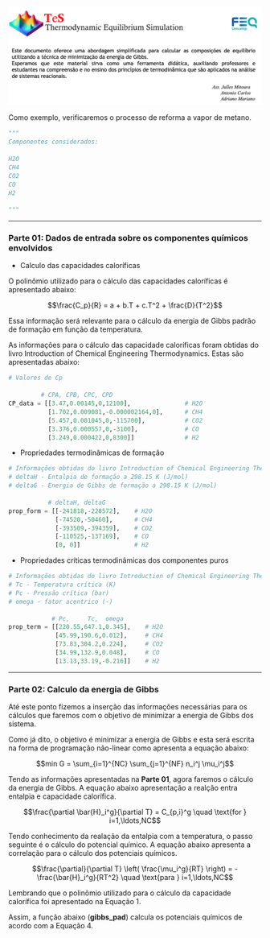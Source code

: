 ![Logo do TeS](imgs/TeS_img.png "Logo do TeS com descrição")

Como exemplo, verificaremos o processo de reforma a vapor de metano.

```python
"""
Componentes considerados:

H2O
CH4
CO2
CO
H2

"""
```
---
### Parte 01: Dados de entrada sobre os componentes químicos envolvidos

* Calculo das capacidades caloríficas

O polinômio utilizado para o cálculo das capacidades caloríficas é apresentado abaixo:

$$\frac{C_p}{R} = a + b.T + c.T^2 + \frac{D}{T^2}$$

Essa informação será relevante para o cálculo da energia de Gibbs padrão de formação em função da temperatura.

As informações para o cálculo das capacidade caloríficas foram obtidas do livro Introduction of Chemical Engineering Thermodynamics. Estas são apresentadas abaixo:

```python
# Valores de Cp 

         # CPA, CPB, CPC, CPD
CP_data = [[3.47,0.00145,0,12100],               # H2O
           [1.702,0.009081,-0.000002164,0],      # CH4
           [5.457,0.001045,0,-115700],           # CO2
           [3.376,0.000557,0,-3100],             # CO
           [3.249,0.000422,0,8300]]              # H2

```

* Propriedades termodinâmicas de formação
  
```python
# Informações obtidas do livro Introduction of Chemical Engineering Thermodynamics
# deltaH - Entalpia de formação a 298.15 K (J/mol)
# deltaG - Energia de Gibbs de formação a 298.15 K (J/mol)

           # deltaH, deltaG
prop_form = [[-241818,-228572],    # H2O
             [-74520,-50460],      # CH4
             [-393509,-394359],    # CO2
             [-110525,-137169],    # CO
             [0, 0]]               # H2
```

* Propriedades críticas termodinâmicas dos componentes puros

```python
# Informações obtidas do livro Introduction of Chemical Engineering Thermodynamics
# Tc - Temperatura crítica (K)
# Pc - Pressão crítica (bar)
# omega - fator acentrico (-)

            # Pc,     Tc,  omega
prop_term = [[220.55,647.1,0.345],    # H2O
             [45.99,190.6,0.012],     # CH4
             [73.83,304.2,0.224],     # CO2
             [34.99,132.9,0.048],     # CO
             [13.13,33.19,-0.216]]    # H2
```
---
### Parte 02: Calculo da energia de Gibbs

Até este ponto fizemos a inserção das informações necessárias para os cálculos que faremos com o objetivo de minimizar a energia de Gibbs dos sistema.

Como já dito, o objetivo é minimizar a energia de Gibbs e esta será escrita na forma de programação não-linear como apresenta a equação abaixo:

$$min G = \sum_{i=1}^{NC} \sum_{j=1}^{NF} n_i^j \mu_i^j$$

Tendo as informações apresentadas na **Parte 01**, agora faremos o cálculo da energia de Gibbs. A equação abaixo apresentação a realção entra entalpia e capacidade calorífica.

$$\frac{\partial \bar{H}_i^g}{\partial T} = C_{p,i}^g \quad \text{for } i=1,\ldots,NC$$

Tendo conhecimento da realação da entalpia com a temperatura, o passo seguinte é o cálculo do potencial químico. A equação abaixo apresenta a correlação para o cálculo dos potenciais químicos.

$$\frac{\partial}{\partial T} \left( \frac{\mu_i^g}{RT} \right) = -\frac{\bar{H}_i^g}{RT^2} \quad \text{para } i=1,\ldots,NC$$

Lembrando que o polinômio utilizado para o cálculo da capacidade calorífica foi apresentado na Equação 1.

Assim, a função abaixo (**gibbs_pad**) calcula os potenciais químicos de acordo com a Equação 4.
